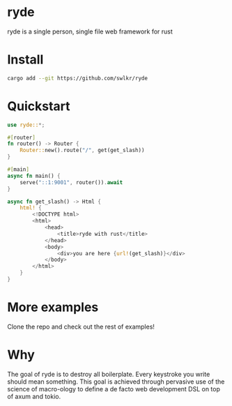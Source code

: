 # ryde

ryde is a single person, single file  web framework for rust

# Install

```sh
cargo add --git https://github.com/swlkr/ryde
```

# Quickstart

```rust
use ryde::*;

#[router]
fn router() -> Router {
    Router::new().route("/", get(get_slash))
}

#[main]
async fn main() {
    serve("::1:9001", router()).await
}

async fn get_slash() -> Html {
    html! {
        <!DOCTYPE html>
        <html>
            <head>
                <title>ryde with rust</title>
            </head>
            <body>
                <div>you are here {url!(get_slash)}</div>
            </body>
        </html>
    }
}
```

# More examples

Clone the repo and check out the rest of examples!

# Why

The goal of ryde is to destroy all boilerplate. Every keystroke you write should mean something. This goal is achieved through pervasive use of the science of macro-ology to define a de facto web development DSL on top of axum and tokio.
